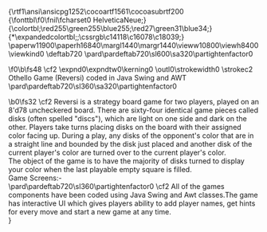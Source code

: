 {\rtf1\ansi\ansicpg1252\cocoartf1561\cocoasubrtf200
{\fonttbl\f0\fnil\fcharset0 HelveticaNeue;}
{\colortbl;\red255\green255\blue255;\red27\green31\blue34;}
{\*\expandedcolortbl;;\cssrgb\c14118\c16078\c18039;}
\paperw11900\paperh16840\margl1440\margr1440\vieww10800\viewh8400\viewkind0
\deftab720
\pard\pardeftab720\sl600\sa320\partightenfactor0

\f0\b\fs48 \cf2 \expnd0\expndtw0\kerning0
\outl0\strokewidth0 \strokec2 Othello Game (Reversi) coded in Java Swing and AWT\
\pard\pardeftab720\sl360\sa320\partightenfactor0

\b0\fs32 \cf2 Reversi is a strategy board game for two players, played on an 8\'d78 uncheckered board. There are sixty-four identical game pieces called disks (often spelled "discs"), which are light on one side and dark on the other. Players take turns placing disks on the board with their assigned color facing up. During a play, any disks of the opponent's color that are in a straight line and bounded by the disk just placed and another disk of the current player's color are turned over to the current player's color.\
The object of the game is to have the majority of disks turned to display your color when the last playable empty square is filled.\
Game Screens:-\
\pard\pardeftab720\sl360\partightenfactor0
\cf2 All of the games components have been coded using Java Swing and Awt classes.The game has interactive UI which gives players ability to add player names, get hints for every move and start a new game at any time.\
}